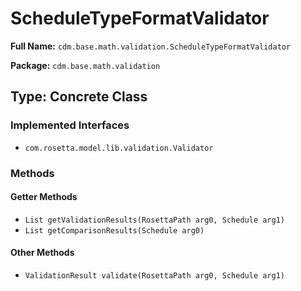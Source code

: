 # ScheduleTypeFormatValidator

**Full Name:** `cdm.base.math.validation.ScheduleTypeFormatValidator`

**Package:** `cdm.base.math.validation`

## Type: Concrete Class

### Implemented Interfaces

- `com.rosetta.model.lib.validation.Validator`

### Methods

#### Getter Methods

- `List getValidationResults(RosettaPath arg0, Schedule arg1)`
- `List getComparisonResults(Schedule arg0)`

#### Other Methods

- `ValidationResult validate(RosettaPath arg0, Schedule arg1)`


